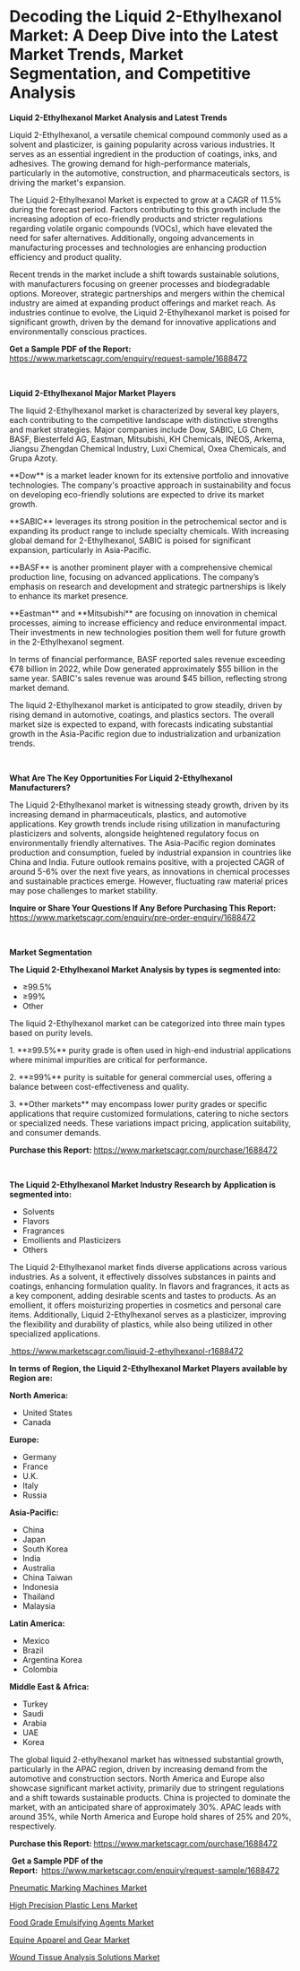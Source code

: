 <p><h1>Decoding the Liquid 2-Ethylhexanol Market: A Deep Dive into the Latest Market Trends, Market Segmentation, and Competitive Analysis</h1></p><p><strong>Liquid 2-Ethylhexanol Market Analysis and Latest Trends</strong></p>
<p><p>Liquid 2-Ethylhexanol, a versatile chemical compound commonly used as a solvent and plasticizer, is gaining popularity across various industries. It serves as an essential ingredient in the production of coatings, inks, and adhesives. The growing demand for high-performance materials, particularly in the automotive, construction, and pharmaceuticals sectors, is driving the market's expansion.</p><p>The Liquid 2-Ethylhexanol Market is expected to grow at a CAGR of 11.5% during the forecast period. Factors contributing to this growth include the increasing adoption of eco-friendly products and stricter regulations regarding volatile organic compounds (VOCs), which have elevated the need for safer alternatives. Additionally, ongoing advancements in manufacturing processes and technologies are enhancing production efficiency and product quality.</p><p>Recent trends in the market include a shift towards sustainable solutions, with manufacturers focusing on greener processes and biodegradable options. Moreover, strategic partnerships and mergers within the chemical industry are aimed at expanding product offerings and market reach. As industries continue to evolve, the Liquid 2-Ethylhexanol market is poised for significant growth, driven by the demand for innovative applications and environmentally conscious practices.</p></p>
<p><strong>Get a Sample PDF of the Report:&nbsp;</strong> <a href="https://www.marketscagr.com/enquiry/request-sample/1688472?utm_campaign=1902&utm_medium=2&utm_source=Github&utm_content=ia&utm_term=06012025&utm_id=liquid-2-ethylhexanol">https://www.marketscagr.com/enquiry/request-sample/1688472</a></p>
<p>&nbsp;</p>
<p><strong>Liquid 2-Ethylhexanol Major Market Players</strong></p>
<p><p>The liquid 2-Ethylhexanol market is characterized by several key players, each contributing to the competitive landscape with distinctive strengths and market strategies. Major companies include Dow, SABIC, LG Chem, BASF, Biesterfeld AG, Eastman, Mitsubishi, KH Chemicals, INEOS, Arkema, Jiangsu Zhengdan Chemical Industry, Luxi Chemical, Oxea Chemicals, and Grupa Azoty.</p><p>**Dow** is a market leader known for its extensive portfolio and innovative technologies. The company's proactive approach in sustainability and focus on developing eco-friendly solutions are expected to drive its market growth. </p><p>**SABIC** leverages its strong position in the petrochemical sector and is expanding its product range to include specialty chemicals. With increasing global demand for 2-Ethylhexanol, SABIC is poised for significant expansion, particularly in Asia-Pacific.</p><p>**BASF** is another prominent player with a comprehensive chemical production line, focusing on advanced applications. The company’s emphasis on research and development and strategic partnerships is likely to enhance its market presence.</p><p>**Eastman** and **Mitsubishi** are focusing on innovation in chemical processes, aiming to increase efficiency and reduce environmental impact. Their investments in new technologies position them well for future growth in the 2-Ethylhexanol segment.</p><p>In terms of financial performance, BASF reported sales revenue exceeding €78 billion in 2022, while Dow generated approximately $55 billion in the same year. SABIC's sales revenue was around $45 billion, reflecting strong market demand.</p><p>The liquid 2-Ethylhexanol market is anticipated to grow steadily, driven by rising demand in automotive, coatings, and plastics sectors. The overall market size is expected to expand, with forecasts indicating substantial growth in the Asia-Pacific region due to industrialization and urbanization trends.</p></p>
<p>&nbsp;</p>
<p><strong>What Are The Key Opportunities For Liquid 2-Ethylhexanol Manufacturers?</strong></p>
<p><p>The Liquid 2-Ethylhexanol market is witnessing steady growth, driven by its increasing demand in pharmaceuticals, plastics, and automotive applications. Key growth trends include rising utilization in manufacturing plasticizers and solvents, alongside heightened regulatory focus on environmentally friendly alternatives. The Asia-Pacific region dominates production and consumption, fueled by industrial expansion in countries like China and India. Future outlook remains positive, with a projected CAGR of around 5-6% over the next five years, as innovations in chemical processes and sustainable practices emerge. However, fluctuating raw material prices may pose challenges to market stability.</p></p>
<p><strong>Inquire or Share Your Questions If Any Before Purchasing This Report:</strong> <a href="https://www.marketscagr.com/enquiry/pre-order-enquiry/1688472?utm_campaign=1902&utm_medium=2&utm_source=Github&utm_content=ia&utm_term=06012025&utm_id=liquid-2-ethylhexanol">https://www.marketscagr.com/enquiry/pre-order-enquiry/1688472</a></p>
<p>&nbsp;</p>
<p><strong>Market Segmentation</strong></p>
<p><strong>The Liquid 2-Ethylhexanol Market Analysis by types is segmented into:</strong></p>
<p><ul><li>≥99.5%</li><li>≥99%</li><li>Other</li></ul></p>
<p><p>The liquid 2-Ethylhexanol market can be categorized into three main types based on purity levels. </p><p>1. **≥99.5%** purity grade is often used in high-end industrial applications where minimal impurities are critical for performance.</p><p> </p><p>2. **≥99%** purity is suitable for general commercial uses, offering a balance between cost-effectiveness and quality.</p><p>3. **Other markets** may encompass lower purity grades or specific applications that require customized formulations, catering to niche sectors or specialized needs. These variations impact pricing, application suitability, and consumer demands.</p></p>
<p><strong>Purchase this Report:&nbsp;</strong><a href="https://www.marketscagr.com/purchase/1688472?utm_campaign=1902&utm_medium=2&utm_source=Github&utm_content=ia&utm_term=06012025&utm_id=liquid-2-ethylhexanol">https://www.marketscagr.com/purchase/1688472</a></p>
<p>&nbsp;</p>
<p><strong>The Liquid 2-Ethylhexanol Market Industry Research by Application is segmented into:</strong></p>
<p><ul><li>Solvents</li><li>Flavors</li><li>Fragrances</li><li>Emollients and Plasticizers</li><li>Others</li></ul></p>
<p><p>The Liquid 2-Ethylhexanol market finds diverse applications across various industries. As a solvent, it effectively dissolves substances in paints and coatings, enhancing formulation quality. In flavors and fragrances, it acts as a key component, adding desirable scents and tastes to products. As an emollient, it offers moisturizing properties in cosmetics and personal care items. Additionally, Liquid 2-Ethylhexanol serves as a plasticizer, improving the flexibility and durability of plastics, while also being utilized in other specialized applications.</p></p>
<p><a href="https://www.marketscagr.com/liquid-2-ethylhexanol-r1688472?utm_campaign=1902&utm_medium=2&utm_source=Github&utm_content=ia&utm_term=06012025&utm_id=liquid-2-ethylhexanol">&nbsp;https://www.marketscagr.com/liquid-2-ethylhexanol-r1688472</a></p>
<p><strong>In terms of Region, the Liquid 2-Ethylhexanol Market Players available by Region are:</strong></p>
<p>
    <p> <strong> North America: </strong>
        <ul>
            <li>United States</li>
            <li>Canada</li>
        </ul>
        </p> 
    <p> <strong> Europe: </strong>
        <ul>
            <li>Germany</li>
            <li>France</li>
            <li>U.K.</li>
            <li>Italy</li>
            <li>Russia</li>
        </ul>
        </p> 
    <p> <strong> Asia-Pacific: </strong>
        <ul>
            <li>China</li>
            <li>Japan</li>
            <li>South Korea</li>
            <li>India</li>
            <li>Australia</li>
            <li>China Taiwan</li>
            <li>Indonesia</li>
            <li>Thailand</li>
            <li>Malaysia</li>
        </ul>
        </p> 
    <p> <strong> Latin America: </strong>
        <ul>
            <li>Mexico</li>
            <li>Brazil</li>
            <li>Argentina Korea</li>
            <li>Colombia</li>
        </ul>
        </p> 
    <p> <strong> Middle East & Africa: </strong>
        <ul>
            <li>Turkey</li>
            <li>Saudi</li>
            <li>Arabia</li>
            <li>UAE</li>
            <li>Korea</li>
        </ul>
    </p>
    </p>
<p><p>The global liquid 2-ethylhexanol market has witnessed substantial growth, particularly in the APAC region, driven by increasing demand from the automotive and construction sectors. North America and Europe also showcase significant market activity, primarily due to stringent regulations and a shift towards sustainable products. China is projected to dominate the market, with an anticipated share of approximately 30%. APAC leads with around 35%, while North America and Europe hold shares of 25% and 20%, respectively.</p></p>
<p><strong>Purchase this Report: </strong><a href="https://www.marketscagr.com/purchase/1688472?utm_campaign=1902&utm_medium=2&utm_source=Github&utm_content=ia&utm_term=06012025&utm_id=liquid-2-ethylhexanol">https://www.marketscagr.com/purchase/1688472</a></p>
<p>&nbsp;<strong>Get a Sample PDF of the Report:&nbsp;&nbsp;</strong><a href="https://www.marketscagr.com/enquiry/request-sample/1688472?utm_campaign=1902&utm_medium=2&utm_source=Github&utm_content=ia&utm_term=06012025&utm_id=liquid-2-ethylhexanol">https://www.marketscagr.com/enquiry/request-sample/1688472</a></p>
<p><strong></strong></p>
<p><p><a href="https://www.linkedin.com/pulse/global-overview-pneumatic-marking-machines-market-revenue-88rcf?utm_campaign=1902&utm_medium=2&utm_source=Github&utm_content=ia&utm_term=06012025&utm_id=liquid-2-ethylhexanol">Pneumatic Marking Machines Market</a></p><p><a href="https://www.linkedin.com/pulse/high-precision-plastic-lens-market-size-expected-accelerate-s5ofc?utm_campaign=1902&utm_medium=2&utm_source=Github&utm_content=ia&utm_term=06012025&utm_id=liquid-2-ethylhexanol">High Precision Plastic Lens Market</a></p><p><a href="https://www.linkedin.com/pulse/food-grade-emulsifying-agents-market-revenue-projections-projected-ocq3e?utm_campaign=1902&utm_medium=2&utm_source=Github&utm_content=ia&utm_term=06012025&utm_id=liquid-2-ethylhexanol">Food Grade Emulsifying Agents Market</a></p><p><a href="https://www.linkedin.com/pulse/equine-apparel-gear-market-projections-insights-valuation-cagr-hrduc?utm_campaign=1902&utm_medium=2&utm_source=Github&utm_content=ia&utm_term=06012025&utm_id=liquid-2-ethylhexanol">Equine Apparel and Gear Market</a></p><p><a href="https://www.linkedin.com/pulse/research-examination-onthe-wound-tissue-analysis-solutions-marketsize-twjhe?utm_campaign=1902&utm_medium=2&utm_source=Github&utm_content=ia&utm_term=06012025&utm_id=liquid-2-ethylhexanol">Wound Tissue Analysis Solutions Market</a></p></p>